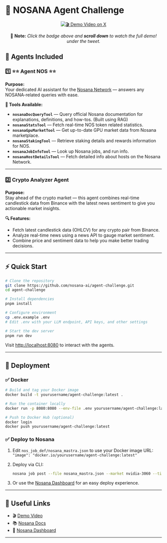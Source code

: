 # 🚀 NOSANA Agent Challenge

<div align="center">

[![🎬 Demo Video on X](https://img.shields.io/badge/🎬%20Demo%20Video-X%20Platform-000000?style=for-the-badge&logo=x&logoColor=white)](https://x.com/iskipu_/status/1944712448063467755)

🚨 **Note:** _Click the badge above and **scroll down** to watch the full demo! under the tweet._

## </div>

## 🤖 Agents Included

### 1️⃣ ⭐⭐ Agent NOS ⭐⭐

**Purpose:**  
Your dedicated AI assistant for the [Nosana Network](https://nosana.io) — answers any NOSANA-related queries with ease.

**🧰 Tools Available:**

- **`nosanaDocQueryTool`** — Query official Nosana documentation for explanations, definitions, and how-tos. (Built using RAG)
- **`nosanaStatsTool`** — Fetch real-time NOS token related statistics.
- **`nosanaGpuMarketTool`** — Get up-to-date GPU market data from Nosana marketplace.
- **`nosanaStakingTool`** — Retrieve staking details and rewards information for NOS.
- **`nosanaJobInfoTool`** — Look up Nosana jobs, and run info.
- **`nosanaHostDetailsTool`** — Fetch detailed info about hosts on the Nosana Network.

---

### 2️⃣ Crypto Analyzer Agent

**Purpose:**  
Stay ahead of the crypto market — this agent combines real-time candlestick data from Binance with the latest news sentiment to give you actionable market insights.

**🔍 Features:**

- Fetch latest candlestick data (OHLCV) for any crypto pair from Binance.
- Analyze real-time news using a news API to gauge market sentiment.
- Combine price and sentiment data to help you make better trading decisions.

---

## ⚡ Quick Start

```bash
# Clone the repository
git clone https://github.com/nosana-ai/agent-challenge.git
cd agent-challenge

# Install dependencies
pnpm install

# Configure environment
cp .env.example .env
# Edit .env with your LLM endpoint, API keys, and other settings

# Start the dev server
pnpm run dev
```

Visit [http://localhost:8080](http://localhost:8080) to interact with the agents.

---

## 🚀 Deployment

### ✅ Docker

```bash
# Build and tag your Docker image
docker build -t yourusername/agent-challenge:latest .

# Run the container locally
docker run -p 8080:8080 --env-file .env yourusername/agent-challenge:latest

# Push to Docker Hub (optional)
docker login
docker push yourusername/agent-challenge:latest
```

### ✅ Deploy to Nosana

1. Edit `nos_job_def/nosana_mastra.json` to use your Docker image URL:  
   `"image": "docker.io/yourusername/agent-challenge:latest"`

2. Deploy via CLI:

   ```bash
   nosana job post --file nosana_mastra.json --market nvidia-3060 --timeout 30
   ```

3. Or use the [Nosana Dashboard](https://dashboard.nosana.com/deploy) for an easy deploy experience.

---

## 🔗 Useful Links

- 🎬 [Demo Video](https://x.com/iskipu_/status/1944712448063467755)
- 📚 [Nosana Docs](https://docs.nosana.io)
- 🚀 [Nosana Dashboard](https://dashboard.nosana.com/deploy)

---
